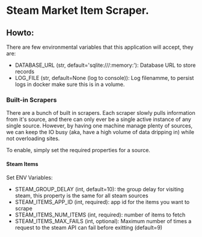 # Steam Market Item Scraper.

## Howto:

There are few environmental variables that this application will accept, they are:

* DATABASE_URL (str, default='sqlite:///:memory:'):  Database URL to store records
* LOG_FILE     (str, default=None (log to console)): Log filenamme, to persist logs in docker make sure this is in a volume.

### Built-in Scrapers

There are a bunch of built in scrapers. Each scraper slowly pulls information from it's source, and there can only
ever be a single active instance of any single source. However, by having one machine manage plenty of sources, we 
can keep the IO busy (aka, have a high volume of data dripping in) while not overloading sites.

To enable, simply set the required properties for a source.

#### Steam Items

Set ENV Variables:

* STEAM_GROUP_DELAY     (int, default=10): the group delay for visiting steam, this property is the same for all steam sources
* STEAM_ITEMS_APP_ID    (int, required):   app id for the items you want to scrape
* STEAM_ITEMS_NUM_ITEMS (int, required):   number of items to fetch
* STEAM_ITEMS_MAX_FAILS (int, optional):   Maximum number of times a request to the steam API can fail before exitting (default=9)
